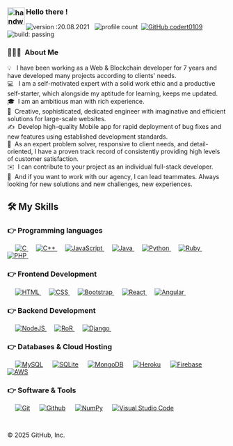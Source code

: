 ### <img alt="handwavegif" src="https://user-images.githubusercontent.com/39513876/112366216-8cfe7400-8cfe-11eb-8116-7d3dbae20e97.gif" width='40' align="left"/> Hello there !
![version :20.08.2021](https://img.shields.io/badge/version-20.08.2021-informational) &nbsp;
![profile count](https://komarev.com/ghpvc/?username=codert0109&color=red)&nbsp;
[![GitHub codert0109](https://img.shields.io/github/followers/codert0109?label=follow&style=social)](https://github.com/codert0109)&nbsp;
![build: passing](https://img.shields.io/badge/build-passing-success)
### 👨🏻‍💻 &nbsp;About Me

💡 &nbsp; I have been working as a Web & Blockchain developer for 7 years and have developed many projects according to clients' needs. \
💻 &nbsp; I am a self-motivated expert with a solid work ethic and a productive self-starter, which alongside my aptitude for learning, keeps me updated. \
🎓&nbsp; I am an ambitious man with rich experience.\
🌱 &nbsp;Creative, sophisticated, dedicated engineer with imaginative and efficient solutions for large-scale websites.\
✍️ &nbsp;Develop high-quality Mobile app for rapid deployment of bug fixes and new features using established development standards. \
💬 &nbsp;As an expert problem solver, responsive to client needs, and detail-oriented, I have a proven track record of consistently providing high levels of customer satisfaction.\
✉️ &nbsp;I can contribute to your project as an individual full-stack developer. \
📄 &nbsp;And if you want to work with our agency, I can lead teammates. Always looking for new solutions and new challenges, new experiences.


## 🛠️ My Skills

### 👉 Programming languages

<p align="left"> 
  &emsp; 
  <a href="https://www.cprogramming.com/" target="_blank"> 
    <img alt="C" src="https://img.shields.io/badge/C%20-%232370ED.svg?logo=c&logoColor=white">
  </a> 
  &emsp;
  <a href="https://www.w3schools.com/cpp/" target="_blank"> 
    <img alt="C++" src="https://img.shields.io/badge/C++%20-%2300599C.svg?logo=c%2B%2B&logoColor=white">
  </a> 
  &emsp;
  <a href="https://developer.mozilla.org/en-US/docs/Web/JavaScript" target="_blank"> 
     <img alt="JavaScript" src="https://img.shields.io/badge/JavaScript%20-%23F7DF1E.svg?logo=javascript&logoColor=black">
   </a>
  &emsp;
  <a href="https://www.java.com" target="_blank"> 
    <img alt="Java" src="https://img.shields.io/badge/Java-%23007396.svg?logo=java&logoColor=white">
  </a>
  &emsp;
   <a href="https://www.python.org" target="_blank">
    <img alt="Python" src="https://img.shields.io/badge/Python%20-%2314354C.svg?logo=python&logoColor=white">
  </a>
   &emsp;
   <a href="https://www.ruby-lang.org/en/" target="_blank">
    <img alt="Ruby" src="https://img.shields.io/badge/Ruby%20-%2314354C.svg?logo=ruby&logoColor=white">
  </a>
  &emsp;
  <a href="https://www.php.net/">
    <img alt="PHP" src="https://img.shields.io/badge/PHP-%23777BB4.svg?logo=php&logoColor=white"/>
  </a>
&emsp; 
</p>

### 👉 Frontend Development

<p align="left"> 
  &emsp; 
  <a href="https://www.w3.org/html/" target="_blank"> 
   <img alt="HTML" src="https://img.shields.io/badge/HTML5%20-%23E34F26.svg?logo=html5&logoColor=white">
  </a>   
  &emsp;
  <a href="https://www.w3schools.com/css/" target="_blank">
    <img alt="CSS" src="https://img.shields.io/badge/CSS%20-%231572B6.svg?logo=css3&logoColor=white">
  </a> 
   &emsp;
  <a href="https://getbootstrap.com" target="_blank"> 
    <img alt="Bootstrap" src="https://img.shields.io/badge/Bootstrap-%23563D7C.svg?style=flat&logo=bootstrap&logoColor=white"/>
  </a>
  &emsp; 
  <a href="https://reactjs.org" target="_blank"> 
    <img alt="React" src="https://img.shields.io/badge/React-%23DD0031.svg?style=flat&logo=react&logoColor=white"/>
  </a>
  &emsp; 
  <a href="https://angular.io" target="_blank"> 
    <img alt="Angular" src="https://img.shields.io/badge/angular-%23DD0031.svg?style=flat&logo=angular&logoColor=white"/>
  </a>
  &emsp; 
</p>

### 👉 Backend Development

<p align="left"> 
  &emsp;
  <a href="https://www.w3schools.com/css/" target="_blank">
    <img alt="NodeJS" src="https://img.shields.io/badge/NodeJS%20-%231572B6.svg?logo=node.js&logoColor=white">
  </a>
  &emsp;
  <a href="https://www.w3schools.com/css/" target="_blank">
    <img alt="RoR" src="https://img.shields.io/badge/RubyonRails%20-%231572B6.svg?logo=RubyonRails&logoColor=white">
  </a>
&emsp;
  <a href="https://www.w3.org/html/" target="_blank"> 
   <img alt="Django" src="https://img.shields.io/badge/-Django-05122A?style=flat&logo=django&logoColor=092E20">
  </a>   
&emsp; 
</p>

### 👉 Databases & Cloud Hosting

<p align="left">
  &emsp;
    <a href="https://www.mysql.com/"><img alt="MySQL" src="https://img.shields.io/badge/MySQL-00000F?style=flat&logo=mysql&logoColor=white"></a>
  &emsp;
    <a href="https://www.sqlite.org/"><img alt="SQLite" src ="https://img.shields.io/badge/SQLite-07405E?style=flat&logo=sqlite&logoColor=white"/></a>
  &emsp;
    <a href="https://www.mysql.com/"><img alt="MongoDB" src="https://img.shields.io/badge/MongoDB-00000F?style=flat&logo=mongodb&logoColor=white"></a>
  &emsp;
    <a href="https://www.heroku.com/"><img alt="Heroku" src="https://img.shields.io/badge/Heroku%20-%23430098.svg?logo=heroku&logoColor=white"></a>  
  &emsp;
    <a href="https://firebase.google.com/"><img alt="Firebase" src ="https://img.shields.io/badge/Firebase-ffca28?style=flate&logo=firebase&logoColor=black"></a>
 &emsp; 
     <a href="https://firebase.google.com/"><img alt="AWS" src ="https://img.shields.io/badge/AWS-ffca28?style=flate&logo=AWS&logoColor=white"></a>
 &emsp; 
</p>

### 👉 Software & Tools

<p>
  &emsp;
     <a href="#"><img alt="Git" src="https://img.shields.io/badge/Git%20-%23F05033.svg?logo=git&logoColor=white"></a>
 &emsp; 
     <a href="#"><img alt="Github" src="https://img.shields.io/badge/-GitHub-05122A?style=flat&logo=github"></a>
&emsp;
    <a href="#"><img alt="NumPy" src="https://img.shields.io/badge/numpy%20-%23013243.svg?&style=flat&logo=numpy&logoColor=white"></a>
  &emsp;
    <a href="#"><img alt="Visual Studio Code" src="https://img.shields.io/badge/Visual%20Studio%20Code-0078d7.svg?logo=visual-studio-code&logoColor=white"></a>
  &emsp;

</p>

<br/>

<!-- ## 📊 Github Stats (Expand to View)

<details> 
  <summary><b>💻 GitHub Profile Stats</b></summary>
  <br/>
  <p align="center">
    <a href="https://github.com/codert0109"><img align="center" src="https://github-readme-stats.vercel.app/api?username=candida18&show_icons=true&locale=en&theme=algolia" alt="codert0109" height="192px"/></a>
	</p>
	<p  align="center">
	  <img src="https://github-readme-stats.vercel.app/api/top-langs?username=codert0109&show_icons=true&locale=en&layout=compact&theme=algolia" alt="codert0109" height="192px"/>
	</p>
  <br/>
 </p>
</details>

<br/> -->
<!--
**codert0109/codert0109** is a ✨ _special_ ✨ repository because its `README.md` (this file) appears on your GitHub profile.
Here are some ideas to get you started:
- 🔭 I’m currently working on ...
- 🌱 I’m currently learning ...
- 👯 I’m looking to collaborate on ...
- 🤔 I’m looking for help with ...
- 💬 Ask me about ...
- 📫 How to reach me: ...
- 😄 Pronouns: ...
- ⚡ Fun fact: ...
-->

© 2025 GitHub, Inc.
